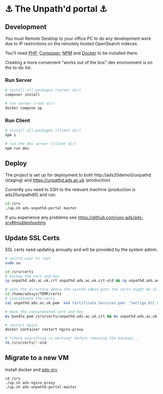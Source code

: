 # :anchor: The Unpath'd portal :anchor:

## Development

You must Remote Desktop to your office PC to do any development work due to IP restrictions on the remotely hosted OpenSearch indeces.

You'll need [PHP](https://windows.php.net/download/), [Composer](https://getcomposer.org/download/), [NPM](https://docs.npmjs.com/downloading-and-installing-node-js-and-npm) and [Docker](https://docs.docker.com/desktop/setup/install/windows-install/) to be installed there.

Creating a more convenient "works out of the box" dev environment is on the to-do list.

### Run Server

``` bash
# install all packages (server dir)
composer install

# run server (root dir)
docker compose up

```

### Run Client

``` bash
# install all packages (client dir)
npm i

# run the dev server (client dir)
npm run dev
```

## Deploy

The project is set up for deployment to both http://ads20demo0/unpathd (staging) and https://unpathd.ads.ac.uk (production)

Currently you need to SSH to the relevant machine (production is ads20unpathd0) and run:

``` bash
cd /srv
./up.sh ads-unpathd-portal master
```

If you experience any problems see https://github.com/uoy-ads/ads-srv#troubleshooting

## Update SSL Certs

SSL certs need updating annually and will be provided by the system admin.

``` bash
# switch user to root
sudo su

cd /srv/certs
# backup the cert and key
cp unpathd.ads.ac.uk.crt unpathd.ads.ac.uk.crt-old && cp unpathd.ads.ac.uk.key unpathd.ads.ac.uk.key-old

# note the directory where the system admin puts the certs might be different to the one below
cd /home/adssys/TEMP/certs
# concatenate the certs
cat unpathd.ads.ac.uk.pem 'AAA Certificate Services.pem' 'Sectigo ECC Organization Validation Secure Server CA.pem' 'USERTrust ECC Certification Authority.pem' > bundle.pem

# move the concatenated cert and key
mv bundle.pem /srv/certs/unpathd.ads.ac.uk.crt && mv unpathd.ads.ac.uk.key /srv/certs/unpathd.ads.ac.uk.key

# restart nginx
docker container restart nginx-proxy

# *check everything is working* before removing the backups...
rm /srv/certs/*-old
```

## Migrate to a new VM
Install docker and [ads-srv](https://github.com/uoy-ads/ads-srv)

```shell
cd /srv
./up.sh ads-nginx-proxy
./up.sh ads-unpathd-portal master
```

